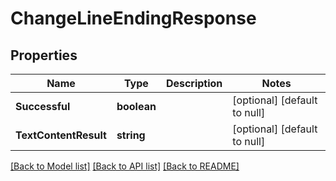 # ChangeLineEndingResponse

## Properties
Name | Type | Description | Notes
------------ | ------------- | ------------- | -------------
**Successful** | **boolean** |  | [optional] [default to null]
**TextContentResult** | **string** |  | [optional] [default to null]

[[Back to Model list]](../README.md#documentation-for-models) [[Back to API list]](../README.md#documentation-for-api-endpoints) [[Back to README]](../README.md)


